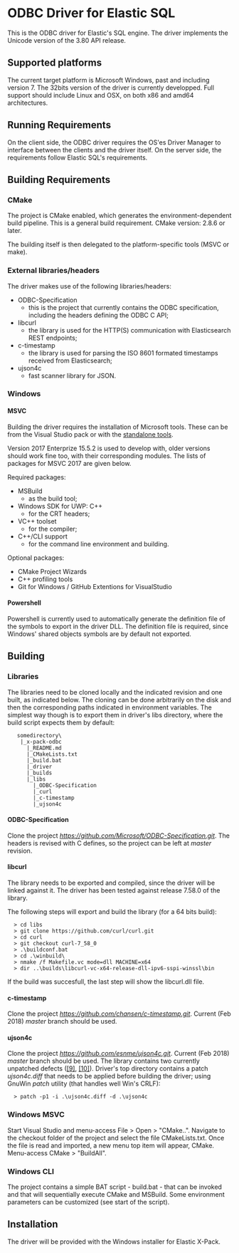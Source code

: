 # ODBC Driver for Elastic SQL

This is the ODBC driver for Elastic's SQL engine.
The driver implements the Unicode version of the 3.80 API release.

## Supported platforms

The current target platform is Microsoft Windows, past and including version 7. The 32bits version of the driver is currently developped.
Full support should include Linux and OSX, on both x86 and amd64 architectures.

## Running Requirements

On the client side, the ODBC driver requires the OS'es Driver Manager to
interface between the clients and the driver itself.
On the server side, the requirements follow Elastic SQL's requirements.

## Building Requirements

### CMake

The project is CMake enabled, which generates the environment-dependent build
pipeline. This is a general build requirement.
CMake version: 2.8.6 or later.

The building itself is then delegated to the platform-specific tools (MSVC or
make).

### External libraries/headers

The driver makes use of the following libraries/headers:

 * ODBC-Specification 
   - this is the project that currently contains the ODBC specification,
   including the headers defining the ODBC C API;
 * libcurl
   - the library is used for the HTTP(S) communication with Elasticsearch REST
   endpoints;
 * c-timestamp
   - the library is used for parsing the ISO 8601 formated timestamps received
   from Elasticsearch;
 * ujson4c
   - fast scanner library for JSON.


### Windows

#### MSVC 

Building the driver requires the installation of Microsoft tools. These can be
from the Visual Studio pack or with the [standalone tools](http://landinghub.visualstudio.com/visual-cpp-build-tools).

Version 2017 Enterprize 15.5.2 is used to develop with, older versions
should work fine too, with their corresponding modules. The lists of packages
for MSVC 2017 are given below.

Required packages:

 * MSBuild
   - as the build tool;
 * Windows SDK for UWP: C++
   - for the CRT headers;
 * VC++ toolset
   - for the compiler;
 * C++/CLI support
   - for the command line environment and building.

Optional packages:

 * CMake Project Wizards
 * C++ profiling tools
 * Git for Windows / GitHub Extentions for VisualStudio

#### Powershell

Powershell is currently used to automatically generate the definition file of
the symbols to export in the driver DLL. The definition file is required,
since Windows' shared objects symbols are by default not exported.


## Building

### Libraries

The libraries need to be cloned locally and the indicated revision and one
built, as indicated below.
The cloning can be done arbitrarily on the disk and then the corresponding
paths indicated in environment variables. The simplest way though is to export
them in driver's libs directory, where the build script expects them by
default:
```
   somedirectory\
    |_x-pack-odbc
      |_README.md
      |_CMakeLists.txt
      |_build.bat
      |_driver
      |_builds
      |_libs
        |_ODBC-Specification
        |_curl
        |_c-timestamp
        |_ujson4c
```

#### ODBC-Specification

Clone the project *https://github.com/Microsoft/ODBC-Specification.git*.
The headers is revised with C defines, so the project can be left at *master*
revision.


#### libcurl

The library needs to be exported and compiled, since the driver will be linked
against it. The driver has been tested against release 7.58.0 of the library.

The following steps will export and build the library (for a 64 bits build):
```
  > cd libs
  > git clone https://github.com/curl/curl.git
  > cd curl
  > git checkout curl-7_58_0
  > .\buildconf.bat
  > cd .\winbuild\
  > nmake /f Makefile.vc mode=dll MACHINE=x64
  > dir ..\builds\libcurl-vc-x64-release-dll-ipv6-sspi-winssl\bin
```
If the build was succesfull, the last step will show the libcurl.dll file.

#### c-timestamp

Clone the project *https://github.com/chansen/c-timestamp.git*.
Current (Feb 2018) *master* branch should be used.

#### ujson4c

Clone the project *https://github.com/esnme/ujson4c.git*.
Current (Feb 2018) *master* branch should be used. The library contains two
currently unpatched defects ([[9]](https://github.com/esnme/ujson4c/issues/9),
[[10]](https://github.com/esnme/ujson4c/issues/10)). Driver's top directory
contains a patch *ujson4c.diff* that needs to be applied before building the
driver; using GnuWin *patch* utility (that handles well Win's CRLF):
```
  > patch -p1 -i .\ujson4c.diff -d .\ujson4c
```

### Windows MSVC

Start Visual Studio and menu-access File > Open > "CMake..". Navigate to the checkout folder of the project and select the file CMakeLists.txt. 
Once the file is read and imported, a new menu top item will appear, CMake. Menu-access CMake > "BuildAll".


### Windows CLI 

The project contains a simple BAT script - build.bat - that can be invoked and
that will sequentially execute CMake and MSBuild. Some environment parameters
can be customized (see start of the script).

## Installation

The driver will be provided with the Windows installer for Elastic X-Pack.
